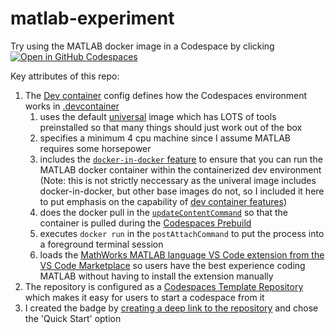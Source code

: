 # matlab-experiment
Try using the MATLAB docker image in a Codespace by clicking [![Open in GitHub Codespaces](https://github.com/codespaces/badge.svg)](https://codespaces.new/craiglpeters/matlab-experiment?quickstart=1)

Key attributes of this repo:
1. The [Dev container](https://containers.dev) config defines how the Codespaces environment works in [.devcontainer](https://github.com/craiglpeters/matlab-experiment/tree/main/.devcontainer)
   1. uses the default [universal](https://github.com/devcontainers/images/tree/main/src/universal) image which has LOTS of tools preinstalled so that many things should just work out of the box
   2. specifies a minimum 4 cpu machine since I assume MATLAB requires some horsepower
   3. includes the [`docker-in-docker` feature](https://github.com/devcontainers/features/tree/main/src/docker-in-docker) to ensure that you can run the MATLAB docker container within the containerized dev environment
     (Note: this is not strictly neccessary as the univeral image includes docker-in-docker, but other base images do not, so I included it here to put emphasis on the capability of [dev container features](https://containers.dev/features))
   4. does the docker pull in the [`updateContentCommand`](https://containers.dev/implementors/json_reference/#lifecycle-scripts) so that the container is pulled during the [Codespaces Prebuild](https://docs.github.com/en/codespaces/prebuilding-your-codespaces/about-github-codespaces-prebuilds)
   5. executes `docker run` in the `postAttachCommand` to put the process into a foreground terminal session
   6. loads the [MathWorks MATLAB language VS Code extension from the VS Code Marketplace](https://marketplace.visualstudio.com/items?itemName=MathWorks.language-matlab) so users have the best experience coding MATLAB without having to install the extension manually
2. The repository is configured as a [Codespaces Template Repository](https://docs.github.com/en/codespaces/setting-up-your-project-for-codespaces/setting-up-your-repository/setting-up-a-template-repository-for-github-codespaces) which makes it easy for users to start a codespace from it
3. I created the badge by [creating a deep link to the repository](https://docs.github.com/en/codespaces/setting-up-your-project-for-codespaces/setting-up-your-repository/facilitating-quick-creation-and-resumption-of-codespaces#configuring-more-options) and chose the 'Quick Start' option
